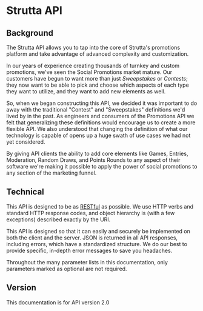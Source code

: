 # Strutta API

## Background

The Strutta API allows you to tap into the core of Strutta's promotions platform and take advantage of advanced complexity and customization.

In our years of experience creating thousands of turnkey and custom promotions, we've seen the Social Promotions market mature. Our customers have begun to want more than just _Sweepstakes_ or _Contests_; they now want to be able to pick and choose which aspects of each type they want to utilize, and they want to add new elements as well.

So, when we began constructing this API, we decided it was important to do away with the traditional "Contest" and "Sweepstakes" definitions we'd lived by in the past. As engineers and consumers of the Promotions API we felt that generalizing these definitions would encourage us to create a more flexible API. We also understood that changing the definition of what our technology is capable of opens up a huge swath of use cases we had not yet considered.

By giving API clients the ability to add core elements like Games, Entries, Moderation, Random Draws, and Points Rounds to any aspect of their software we're making it possible to apply the power of social promotions to any section of the marketing funnel.

## Technical

This API is designed to be as [RESTful](http://en.wikipedia.org/wiki/Representational_state_transfer) as possible.
We use HTTP verbs and standard HTTP response codes, and object hierarchy is (with a few exceptions) described exactly by the URI.

This API is designed so that it can easily and securely be implemented on both the client and the server.
JSON is returned in all API responses, including errors, which have a standardized structure.
We do our best to provide specific, in-depth error messages to save you headaches.

Throughout the many parameter lists in this documentation, only parameters marked as optional are not required.

## Version

This documentation is for API version 2.0
